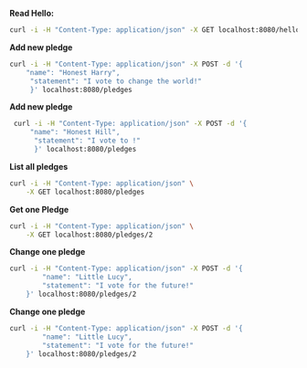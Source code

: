 
**Read Hello:**
```bash
curl -i -H "Content-Type: application/json" -X GET localhost:8080/hello
```
**Add new pledge**
```bash
curl -i -H "Content-Type: application/json" -X POST -d '{
    "name": "Honest Harry",
     "statement": "I vote to change the world!"
     }' localhost:8080/pledges
```

**Add new pledge**
```bash
 curl -i -H "Content-Type: application/json" -X POST -d '{
     "name": "Honest Hill",
      "statement": "I vote to !"
      }' localhost:8080/pledges
 ```

**List all pledges**
```bash
curl -i -H "Content-Type: application/json" \
    -X GET localhost:8080/pledges
```
    

**Get one Pledge**
```bash
curl -i -H "Content-Type: application/json" \
    -X GET localhost:8080/pledges/2
```

**Change one pledge**
```bash
curl -i -H "Content-Type: application/json" -X POST -d '{
        "name": "Little Lucy",
        "statement": "I vote for the future!"
    }' localhost:8080/pledges/2
```
**Change one pledge**
```bash
curl -i -H "Content-Type: application/json" -X POST -d '{
        "name": "Little Lucy",
        "statement": "I vote for the future!"
    }' localhost:8080/pledges/2
```